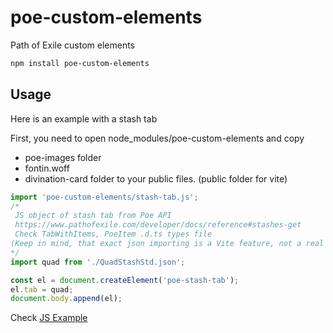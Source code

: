# poe-custom-elements

Path of Exile custom elements

```bash
npm install poe-custom-elements
```

## Usage

Here is an example with a stash tab

First, you need to open node_modules/poe-custom-elements and copy

-   poe-images folder
-   fontin.woff
-   divination-card folder
    to your public files. (public folder for vite)

```js
import 'poe-custom-elements/stash-tab.js';
/* 
 JS object of stash tab from Poe API
 https://www.pathofexile.com/developer/docs/reference#stashes-get
 Check TabWithItems, PoeItem .d.ts types file
(Keep in mind, that exact json importing is a Vite feature, not a real JS) 
*/
import quad from './QuadStashStd.json';

const el = document.createElement('poe-stash-tab');
el.tab = quad;
document.body.append(el);
```

Check [JS Example](https://github.com/shonya3/poe-custom-elements/tree/main/examples/js)
